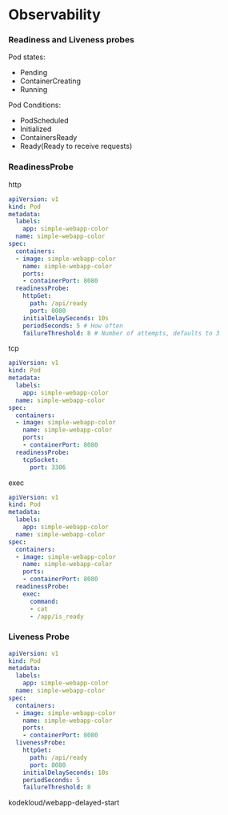 # Observability

### Readiness and Liveness probes

Pod states:
- Pending
- ContainerCreating
- Running 

Pod Conditions:
- PodScheduled
- Initialized
- ContainersReady
- Ready(Ready to receive requests)

### ReadinessProbe
http
```yaml
apiVersion: v1
kind: Pod
metadata:
  labels:
    app: simple-webapp-color
  name: simple-webapp-color
spec:
  containers:
  - image: simple-webapp-color
    name: simple-webapp-color
    ports:
    - containerPort: 8080
  readinessProbe:
    httpGet:
      path: /api/ready
      port: 8080
    initialDelaySeconds: 10s
    periodSeconds: 5 # How often
    failureThreshold: 8 # Number of attempts, defaults to 3
```

tcp
```yaml
apiVersion: v1
kind: Pod
metadata:
  labels:
    app: simple-webapp-color
  name: simple-webapp-color
spec:
  containers:
  - image: simple-webapp-color
    name: simple-webapp-color
    ports:
    - containerPort: 8080
  readinessProbe:
    tcpSocket:
      port: 3306
```

exec
```yaml
apiVersion: v1
kind: Pod
metadata:
  labels:
    app: simple-webapp-color
  name: simple-webapp-color
spec:
  containers:
  - image: simple-webapp-color
    name: simple-webapp-color
    ports:
    - containerPort: 8080
  readinessProbe:
    exec:
      command:
      - cat
      - /app/is_ready
```

### Liveness Probe

```yaml
apiVersion: v1
kind: Pod
metadata:
  labels:
    app: simple-webapp-color
  name: simple-webapp-color
spec:
  containers:
  - image: simple-webapp-color
    name: simple-webapp-color
    ports:
    - containerPort: 8080
  livenessProbe:
    httpGet:
      path: /api/ready
      port: 8080
    initialDelaySeconds: 10s
    periodSeconds: 5
    failureThreshold: 8
```

kodekloud/webapp-delayed-start
